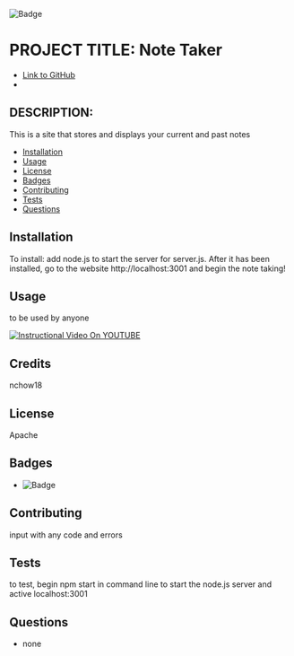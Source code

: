 
![Badge](https://img.shields.io/badge/AWESOME-COOL-yellow.svg)

# PROJECT TITLE: Note Taker

* [Link to GitHub](https://github.com/nchow18)
* [Email]:(mailto:emailme@nathanchow.ca)

## DESCRIPTION:

This is a site that stores and displays your current and past notes

* [Installation](#installation)
* [Usage](#usage)
* [License](#license)
* [Badges](#badges)
* [Contributing](#contribute)
* [Tests](#tests)
* [Questions](#questions)

## Installation

To install: add node.js to start the server for server.js.  After it has been installed, go to the website http://localhost:3001 and begin the note taking!

## Usage

to be used by anyone

[![Instructional Video On YOUTUBE](https://img.youtube.com/vi/VIDEO-ID/0.jpg)](https://youtu.be/xBRlVX3DLT8)

## Credits

nchow18

## License

Apache


## Badges

* ![Badge](https://img.shields.io/badge/AWESOME-COOL-yellow.svg)

## Contributing

input with any code and errors

## Tests

to test, begin npm start in command line to start the node.js server and active localhost:3001

## Questions


* none

    

    
